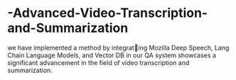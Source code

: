 # -Advanced-Video-Transcription-and-Summarization
 we have implemented a method by integrating Mozilla Deep Speech, Lang Chain Language Models, and Vector DB in our QA system showcases a significant
advancement in the field of video transcription and summarization.
